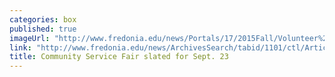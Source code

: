 ```yaml
---
categories: box
published: true
imageUrl: "http://www.fredonia.edu/news/Portals/17/2015Fall/Volunteer%20and%20Community%20Services.png"
link: "http://www.fredonia.edu/news/ArchivesSearch/tabid/1101/ctl/ArticleView/mid/1878/articleId/5510/Community_Service_Fair_slated_for_Sept_23_in_Williams_Center.aspx"
title: Community Service Fair slated for Sept. 23
---
```



